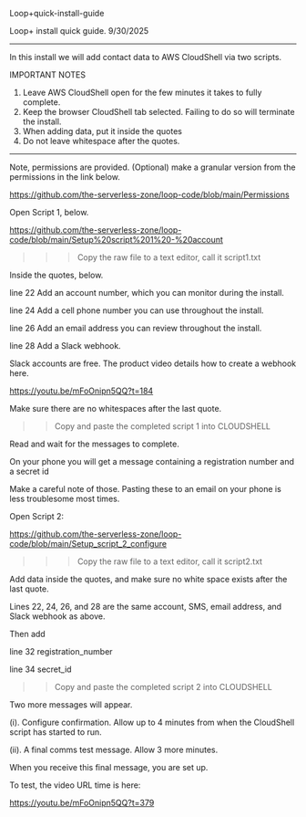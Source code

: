 Loop+quick-install-guide

Loop+ install quick guide. 9/30/2025

- - - 

In this install we will add contact data to AWS CloudShell via two scripts.  

IMPORTANT NOTES
1. Leave AWS CloudShell open for the few minutes it takes to fully complete.
2. Keep the browser CloudShell tab selected. Failing to do so will terminate the install.
3. When adding data, put it inside the quotes
4. Do not leave whitespace after the quotes. 

- - -

Note, permissions are provided. (Optional) make a granular version from the permissions in the link below.

https://github.com/the-serverless-zone/loop-code/blob/main/Permissions

Open Script 1, below. 

https://github.com/the-serverless-zone/loop-code/blob/main/Setup%20script%201%20-%20account

>>> Copy the raw file to a text editor, call it script1.txt

Inside the quotes, below.

line 22	Add an account number, which you can monitor during the install. 

line 24	Add a cell phone number you can use throughout the install. 

line 26	Add an email address you can review throughout the install. 

line 28	Add a Slack webhook. 

Slack accounts are free. The product video details how to create a webhook here. 

https://youtu.be/mFoOnipn5QQ?t=184

Make sure there are no whitespaces after the last quote. 

>> Copy and paste the completed script 1 into CLOUDSHELL

Read and wait for the messages to complete. 

On your phone you will get a message containing a registration number and a secret id

Make a careful note of those. Pasting these to an email on your phone is less troublesome most times. 

Open Script 2:

https://github.com/the-serverless-zone/loop-code/blob/main/Setup_script_2_configure

>>> Copy the raw file to a text editor, call it script2.txt

Add data inside the quotes, and make sure no white space exists after the last quote. 

Lines 22, 24, 26, and 28 are the same account, SMS, email address, and Slack webhook as above. 

Then add 

line 32 	registration_number

line 34 	secret_id 

>> Copy and paste the completed script 2 into CLOUDSHELL

Two more messages will appear. 

(i). Configure confirmation. Allow up to 4 minutes from when the CloudShell script has started to run.

(ii). A final comms test message. Allow 3 more minutes.

When you receive this final message, you are set up. 

To test, the video URL time is here:

https://youtu.be/mFoOnipn5QQ?t=379
